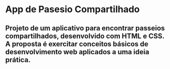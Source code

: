 <h1>App de Pasesio Compartilhado</h1>

<h2>Projeto de um aplicativo para encontrar passeios compartilhados, desenvolvido com HTML e CSS. A proposta é exercitar conceitos básicos de desenvolvimento web aplicados a uma ideia prática.</h2>
